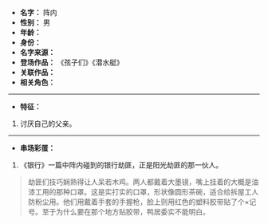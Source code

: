
- **名字：** 阵内
- **性别：** 男
- **年龄：** 
- **身份：** 
- **名字来源：** 
- **登场作品：** 《孩子们》《潜水艇》
- **关联作品：** 
- **相关角色：** 

---

- **特征：** 

1. 讨厌自己的父亲。

---

- **串场彩蛋：** 

1. 《银行》一篇中阵内碰到的银行劫匪，正是阳光劫匪的那一伙人。

> 劫匪们技巧娴熟得让人呆若木鸡。两人都戴着大墨镜，嘴上挂着的大概是油漆工用的那种口罩。这是实打实的口罩，形状像圆形茶碗，适合给拆屋工人防粉尘用。他们用戴着手套的手握枪，脸上则用红色的塑料胶带贴了个×记号。至于为什么要在那个地方贴胶带，鸭居委实不能明白。
